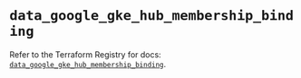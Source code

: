 # `data_google_gke_hub_membership_binding`

Refer to the Terraform Registry for docs: [`data_google_gke_hub_membership_binding`](https://registry.terraform.io/providers/hashicorp/google-beta/6.3.0/docs/data-sources/google_gke_hub_membership_binding).
